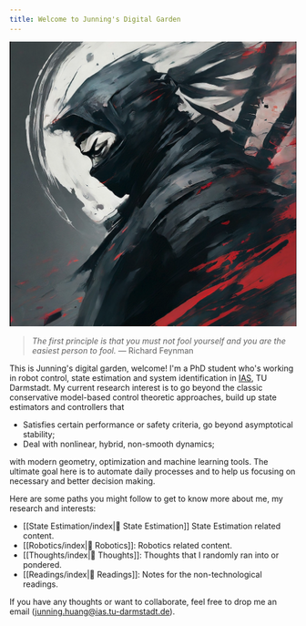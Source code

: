 ```yaml
---
title: Welcome to Junning's Digital Garden
---
```


<p align="center">
  <img src="./Images/ninja_cool.png" height="500"/>
</p>

>
>*The first principle is that you must not fool yourself and you are the easiest person to fool.* — Richard Feynman

This is Junning's digital garden, welcome! I'm a PhD student who's working in robot control, state estimation and system identification in [IAS](https://www.ias.informatik.tu-darmstadt.de/), TU Darmstadt. My current research interest is to go beyond the classic conservative model-based control theoretic approaches, build up state estimators and controllers that 

- Satisfies certain performance or safety criteria, go beyond asymptotical stability;
- Deal with nonlinear, hybrid, non-smooth dynamics;

with modern geometry, optimization and machine learning tools. The ultimate goal here is to automate daily processes and to help us focusing on necessary and better decision making. 

Here are some paths you might follow to get to know more about me, my research and interests:
- [[State Estimation/index|🌱 State Estimation]] State Estimation related content.
- [[Robotics/index|🤖 Robotics]]: Robotics related content.
- [[Thoughts/index|🧠 Thoughts]]: Thoughts that I randomly ran into or pondered.
- [[Readings/index|📖 Readings]]: Notes for the non-technological readings.

If you have any thoughts or want to collaborate, feel free to drop me an email (junning.huang@ias.tu-darmstadt.de). 
